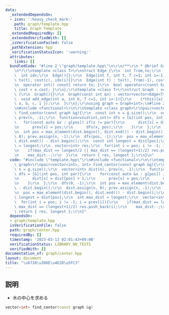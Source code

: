 ```yaml
---
data:
  _extendedDependsOn:
  - icon: ':heavy_check_mark:'
    path: graph/template.hpp
    title: Graph Template
  _extendedRequiredBy: []
  _extendedVerifiedWith: []
  _isVerificationFailed: false
  _pathExtension: hpp
  _verificationStatusIcon: ':warning:'
  attributes:
    links: []
  bundledCode: "#line 2 \"graph/template.hpp\"\n\r\n/**\r\n * @brief Graph Template\r\
    \n*/\r\ntemplate <class T>\r\nstruct Edge {\r\n  int from,to;\r\n  T cost;\r\n\
    \  int idx;\r\n  Edge(){};\r\n  Edge(int f, int t, T c=1, int i=-1) : from(f),\
    \ to(t), cost(c), idx(i){}\r\n  Edge(int t) : to(t), from(-1), cost(1), idx(-1){}\r\
    \n  operator int() const{ return to; }\r\n  bool operator<(const Edge &e){ return\
    \ cost < e.cost; }\r\n};\r\ntemplate <class T>\r\nstruct Graph : vector<vector<Edge<T>>>\
    \ {\r\n  Graph(){}\r\n  Graph(const int &n) : vector<vector<Edge<T>>>(n){}\r\n\
    \  void add_edge(int a, int b, T c=1, int i=-1){\r\n    (*this)[a].push_back({\
    \ a, b, c, i });\r\n  }\r\n};\r\nusing graph = Graph<int>;\n#line 2 \"graph/center.hpp\"\
    \n#include <functional>\r\n\r\ntemplate <class graph>\r\npair<vector<int>, int>\
    \ find_centor(const graph &g){\r\n  const int n = g.size();\r\n  vector<int> dist(n),\
    \ prev(n, -1);\r\n  function<void(int,int)> dfs = [&](int pos, int par){\r\n \
    \   for(const auto &x : g[pos]) if(x != par){\r\n      dist[x] = dist[pos] + 1;\r\
    \n      prev[x] = pos;\r\n      dfs(x, pos);\r\n    }\r\n  };\r\n  dfs(0, -1);\r\
    \n  int pos = max_element(dist.begin(), dist.end()) - dist.begin();\r\n  dist.assign(n,\
    \ 0); prev.assign(n, -1);\r\n  dfs(pos, -1);\r\n  pos = max_element(dist.begin(),\
    \ dist.end()) - dist.begin();\r\n  const int longest = dist[pos];\r\n  int max_dist\
    \ = longest;\r\n  vector<int> res;\r\n  for(int i = pos; i != -1; i = prev[i]){\r\
    \n    if(max_dist == longest/2 || max_dist == (longest+1)/2) res.push_back(i);\r\
    \n    max_dist--;\r\n  }\r\n  return { res, longest };\r\n}\n"
  code: "#include \"template.hpp\"\r\n#include <functional>\r\n\r\ntemplate <class\
    \ graph>\r\npair<vector<int>, int> find_centor(const graph &g){\r\n  const int\
    \ n = g.size();\r\n  vector<int> dist(n), prev(n, -1);\r\n  function<void(int,int)>\
    \ dfs = [&](int pos, int par){\r\n    for(const auto &x : g[pos]) if(x != par){\r\
    \n      dist[x] = dist[pos] + 1;\r\n      prev[x] = pos;\r\n      dfs(x, pos);\r\
    \n    }\r\n  };\r\n  dfs(0, -1);\r\n  int pos = max_element(dist.begin(), dist.end())\
    \ - dist.begin();\r\n  dist.assign(n, 0); prev.assign(n, -1);\r\n  dfs(pos, -1);\r\
    \n  pos = max_element(dist.begin(), dist.end()) - dist.begin();\r\n  const int\
    \ longest = dist[pos];\r\n  int max_dist = longest;\r\n  vector<int> res;\r\n\
    \  for(int i = pos; i != -1; i = prev[i]){\r\n    if(max_dist == longest/2 ||\
    \ max_dist == (longest+1)/2) res.push_back(i);\r\n    max_dist--;\r\n  }\r\n \
    \ return { res, longest };\r\n}"
  dependsOn:
  - graph/template.hpp
  isVerificationFile: false
  path: graph/center.hpp
  requiredBy: []
  timestamp: '2023-03-13 02:01:43+09:00'
  verificationStatus: LIBRARY_NO_TESTS
  verifiedWith: []
documentation_of: graph/center.hpp
layout: document
title: "\u6728\u306E\u4E2D\u5FC3"
---
```


## 説明

- 木の中心を求める

```cpp
vector<int> find_centor(const graph &g)
```
